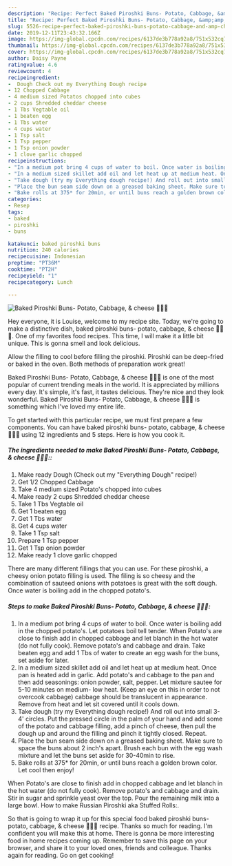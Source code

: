 ```yaml
---
description: "Recipe: Perfect Baked Piroshki Buns- Potato, Cabbage, &amp;amp; cheese 🥔🥬🧀"
title: "Recipe: Perfect Baked Piroshki Buns- Potato, Cabbage, &amp;amp; cheese 🥔🥬🧀"
slug: 5526-recipe-perfect-baked-piroshki-buns-potato-cabbage-and-amp-cheese
date: 2019-12-11T23:43:32.166Z
image: https://img-global.cpcdn.com/recipes/6137de3b778a92a8/751x532cq70/baked-piroshki-buns-potato-cabbage-cheese-🥔🥬🧀-recipe-main-photo.jpg
thumbnail: https://img-global.cpcdn.com/recipes/6137de3b778a92a8/751x532cq70/baked-piroshki-buns-potato-cabbage-cheese-🥔🥬🧀-recipe-main-photo.jpg
cover: https://img-global.cpcdn.com/recipes/6137de3b778a92a8/751x532cq70/baked-piroshki-buns-potato-cabbage-cheese-🥔🥬🧀-recipe-main-photo.jpg
author: Daisy Payne
ratingvalue: 4.6
reviewcount: 4
recipeingredient:
-  Dough Check out my Everything Dough recipe
- 12 Chopped Cabbage
- 4 medium sized Potatos chopped into cubes
- 2 cups Shredded cheddar cheese
- 1 Tbs Vegtable oil
- 1 beaten egg
- 1 Tbs water
- 4 cups water
- 1 Tsp salt
- 1 Tsp pepper
- 1 Tsp onion powder
- 1 clove garlic chopped
recipeinstructions:
- "In a medium pot bring 4 cups of water to boil. Once water is boiling add in the chopped potato&#39;s. Let potatoes boil tell tender. When Potato&#39;s are close to finish add in chopped cabbage and let blanch in the hot water (do not fully cook). Remove potato&#39;s and cabbage and drain. Take beaten egg and add 1 Tbs of water to create an egg wash for the buns, set aside for later."
- "In a medium sized skillet add oil and let heat up at medium heat. Once pan is heated add in garlic. Add potato&#39;s and cabbage to the pan and then add seasonings: onion powder, salt, pepper. Let mixture sautee for 5-10 minutes on medium- low heat. (Keep an eye on this in order to not overcook cabbage) cabbage should be translucent in appearance. Remove from heat and let sit covered until it cools down."
- "Take dough (try my Everything dough recipe!) And roll out into small 3-4&#39; circles. Put the pressed circle in the palm of your hand and add some of the potato and cabbage filling, add a pinch of cheese, then pull the dough up and around the filling and pinch it tightly closed. Repeat."
- "Place the bun seam side down on a greased baking sheet. Make sure to space the buns about 2 inch&#39;s apart. Brush each bun with the egg wash mixture and let the buns set aside for 30-40min to rise."
- "Bake rolls at 375* for 20min, or until buns reach a golden brown color. Let cool then enjoy!"
categories:
- Resep
tags:
- baked
- piroshki
- buns

katakunci: baked piroshki buns
nutrition: 240 calories
recipecuisine: Indonesian
preptime: "PT36M"
cooktime: "PT2H"
recipeyield: "1"
recipecategory: Lunch

---
```



![Baked Piroshki Buns- Potato, Cabbage, &amp; cheese 🥔🥬🧀](https://img-global.cpcdn.com/recipes/6137de3b778a92a8/751x532cq70/baked-piroshki-buns-potato-cabbage-cheese-🥔🥬🧀-recipe-main-photo.jpg)

Hey everyone, it is Louise, welcome to my recipe site. Today, we're going to make a distinctive dish, baked piroshki buns- potato, cabbage, &amp; cheese 🥔🥬🧀. One of my favorites food recipes. This time, I will make it a little bit unique. This is gonna smell and look delicious.

Allow the filling to cool before filling the piroshki. Piroshki can be deep-fried or baked in the oven. Both methods of preparation work great!

Baked Piroshki Buns- Potato, Cabbage, &amp; cheese 🥔🥬🧀 is one of the most popular of current trending meals in the world. It is appreciated by millions every day. It's simple, it's fast, it tastes delicious. They're nice and they look wonderful. Baked Piroshki Buns- Potato, Cabbage, &amp; cheese 🥔🥬🧀 is something which I've loved my entire life.


To get started with this particular recipe, we must first prepare a few components. You can have baked piroshki buns- potato, cabbage, &amp; cheese 🥔🥬🧀 using 12 ingredients and 5 steps. Here is how you cook it.

##### The ingredients needed to make Baked Piroshki Buns- Potato, Cabbage, &amp; cheese 🥔🥬🧀::

1. Make ready  Dough (Check out my &#34;Everything Dough&#34; recipe!)
1. Get 1/2 Chopped Cabbage
1. Take 4 medium sized Potato&#39;s chopped into cubes
1. Make ready 2 cups Shredded cheddar cheese
1. Take 1 Tbs Vegtable oil
1. Get 1 beaten egg
1. Get 1 Tbs water
1. Get 4 cups water
1. Take 1 Tsp salt
1. Prepare 1 Tsp pepper
1. Get 1 Tsp onion powder
1. Make ready 1 clove garlic chopped


There are many different fillings that you can use. For these piroshki, a cheesy onion potato filling is used. The filing is so cheesy and the combination of sauteed onions with potatoes is great with the soft dough. Once water is boiling add in the chopped potato&#39;s. 

##### Steps to make Baked Piroshki Buns- Potato, Cabbage, &amp; cheese 🥔🥬🧀:

1. In a medium pot bring 4 cups of water to boil. Once water is boiling add in the chopped potato&#39;s. Let potatoes boil tell tender. When Potato&#39;s are close to finish add in chopped cabbage and let blanch in the hot water (do not fully cook). Remove potato&#39;s and cabbage and drain. Take beaten egg and add 1 Tbs of water to create an egg wash for the buns, set aside for later.
1. In a medium sized skillet add oil and let heat up at medium heat. Once pan is heated add in garlic. Add potato&#39;s and cabbage to the pan and then add seasonings: onion powder, salt, pepper. Let mixture sautee for 5-10 minutes on medium- low heat. (Keep an eye on this in order to not overcook cabbage) cabbage should be translucent in appearance. Remove from heat and let sit covered until it cools down.
1. Take dough (try my Everything dough recipe!) And roll out into small 3-4&#39; circles. Put the pressed circle in the palm of your hand and add some of the potato and cabbage filling, add a pinch of cheese, then pull the dough up and around the filling and pinch it tightly closed. Repeat.
1. Place the bun seam side down on a greased baking sheet. Make sure to space the buns about 2 inch&#39;s apart. Brush each bun with the egg wash mixture and let the buns set aside for 30-40min to rise.
1. Bake rolls at 375* for 20min, or until buns reach a golden brown color. Let cool then enjoy!


When Potato&#39;s are close to finish add in chopped cabbage and let blanch in the hot water (do not fully cook). Remove potato&#39;s and cabbage and drain. Stir in sugar and sprinkle yeast over the top. Pour the remaining milk into a large bowl. How to make Russian Piroshki aka Stuffed Rolls:. 

So that is going to wrap it up for this special food baked piroshki buns- potato, cabbage, &amp; cheese 🥔🥬🧀 recipe. Thanks so much for reading. I'm confident you will make this at home. There is gonna be more interesting food in home recipes coming up. Remember to save this page on your browser, and share it to your loved ones, friends and colleague. Thanks again for reading. Go on get cooking!
